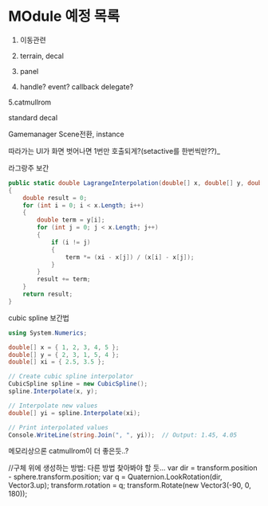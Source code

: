 # MOdule 예정 목록

1. 이동관련

2. terrain, decal

3. panel

4. handle? event? callback delegate?

5.catmullrom 

standard decal



Gamemanager Scene전환, instance 


따라가는 UI가 화면 벗어나면 1번만 호출되게?(setactive를 한번씩만??)_


라그랑주 보간

```cs
public static double LagrangeInterpolation(double[] x, double[] y, double xi)
{
    double result = 0;
    for (int i = 0; i < x.Length; i++)
    {
        double term = y[i];
        for (int j = 0; j < x.Length; j++)
        {
            if (i != j)
            {
                term *= (xi - x[j]) / (x[i] - x[j]);
            }
        }
        result += term;
    }
    return result;
}
```


cubic spline 보간법
```cs
using System.Numerics;

double[] x = { 1, 2, 3, 4, 5 };
double[] y = { 2, 3, 1, 5, 4 };
double[] xi = { 2.5, 3.5 };

// Create cubic spline interpolator
CubicSpline spline = new CubicSpline();
spline.Interpolate(x, y);

// Interpolate new values
double[] yi = spline.Interpolate(xi);

// Print interpolated values
Console.WriteLine(string.Join(", ", yi));  // Output: 1.45, 4.05
```

메모리상으론 catmullrom이 더 좋은듯..?


//구체 위에 생성하는 방법: 다른 방법 찾아봐야 할 듯...
var dir = transform.position - sphere.transform.position; 
var q = Quaternion.LookRotation(dir, Vector3.up);
transform.rotation = q;
transform.Rotate(new Vector3(-90, 0, 180));
